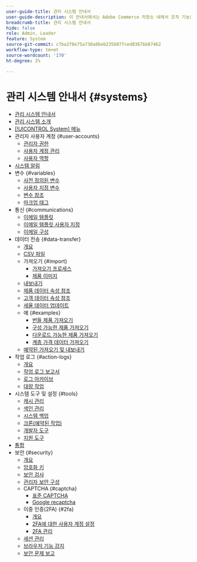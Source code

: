 ```yaml
---
user-guide-title: 관리 시스템 안내서
user-guide-description: 이 안내서에서는 Adobe Commerce 저장소 내에서 조직 기능을 지원하는 관리 보안, 유지 관리 작업 및 시스템 전체 리소스에 대한 자세한 정보를 제공합니다.
breadcrumb-title: 관리 시스템 안내서
hide: false
role: Admin, Leader
feature: System
source-git-commit: c7ba2f0e75a730a8beb235b07fced8367bb87462
workflow-type: tm+mt
source-wordcount: '170'
ht-degree: 2%

---
```



# 관리 시스템 안내서 {#systems}

- [관리 시스템 안내서](guide-overview.md)
- [관리 시스템 소개](introduction.md)
- [[!UICONTROL System] 메뉴](system-menu.md)
- 관리자 사용자 계정 {#user-accounts}
   - [관리자 권한](permissions.md)
   - [사용자 계정 관리](permissions-users-all.md)
   - [사용자 역할](permissions-user-roles.md)
- [시스템 알림](notifications.md)
- 변수 {#variables}
   - [사전 정의된 변수](variables-predefined.md)
   - [사용자 지정 변수](variables-custom.md)
   - [변수 참조](variables-reference.md)
   - [마크업 태그](markup-tags.md)
- 통신 {#communications}
   - [이메일 템플릿](email-templates.md)
   - [이메일 템플릿 사용자 지정](email-template-custom.md)
   - [이메일 구성](email-communications.md)
- 데이터 전송 {#data-transfer}
   - [개요](data-transfer.md)
   - [CSV 파일](data-csv.md)
   - 가져오기 {#import}
      - [가져오기 프로세스](data-import.md)
      - [제품 이미지](data-import-product-images.md)
   - [내보내기](data-export.md)
   - [제품 데이터 속성 참조](data-attributes-product.md)
   - [고객 데이터 속성 참조](data-attributes-customer.md)
   - [세율 데이터 업데이트](data-transfer-tax-rates.md)
   - 예 {#examples}
      - [번들 제품 가져오기](data-transfer-bundle-products.md)
      - [구성 가능한 제품 가져오기](data-transfer-configurable-products.md)
      - [다운로드 가능한 제품 가져오기](data-transfer-downloadable-products.md)
      - [계층 가격 데이터 가져오기](data-import-price-tier.md)
   - [예약된 가져오기 및 내보내기](data-scheduled-import-export.md)
- 작업 로그 {#action-logs}
   - [개요](action-log.md)
   - [작업 로그 보고서](action-log-report.md)
   - [로그 아카이브](action-log-archive.md)
   - [대량 작업](action-log-bulk-actions.md)
- 시스템 도구 및 설정 {#tools}
   - [캐시 관리](cache-management.md)
   - [색인 관리](index-management.md)
   - [시스템 백업](backups.md)
   - [크론(예약된 작업)](cron.md)
   - [개발자 도구](developer-tools.md)
   - [지원 도구](support.md)
- [통합](integrations.md)
- 보안 {#security}
   - [개요](security.md)
   - [암호화 키](encryption-key.md)
   - [보안 검사](security-scan.md)
   - [관리자 보안 구성](security-admin.md)
   - CAPTCHA {#captcha}
      - [표준 CAPTCHA](security-captcha.md)
      - [Google recaptcha](security-google-recaptcha.md)
   - 이중 인증(2FA) {#2fa}
      - [개요](security-two-factor-authentication.md)
      - [2FA에 대한 사용자 계정 설정](security-two-factor-authentication-use.md)
      - [2FA 관리](security-two-factor-authentication-manage.md)
   - [세션 관리](security-session-management.md)
   - [브라우저 기능 감지](security-browser-capabilities-detection.md)
   - [보안 문제 보고](security-issue-reporting.md)
